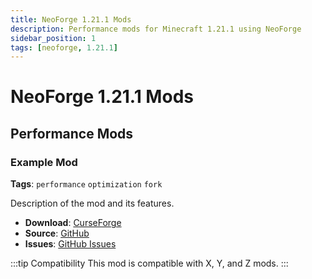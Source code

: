 ```yaml
---
title: NeoForge 1.21.1 Mods
description: Performance mods for Minecraft 1.21.1 using NeoForge
sidebar_position: 1
tags: [neoforge, 1.21.1]
---
```


# NeoForge 1.21.1 Mods

## Performance Mods

### Example Mod
**Tags**: `performance` `optimization` `fork`

Description of the mod and its features.

- **Download**: [CurseForge](https://www.curseforge.com)
- **Source**: [GitHub](https://github.com)
- **Issues**: [GitHub Issues](https://github.com/issues)

:::tip Compatibility
This mod is compatible with X, Y, and Z mods.
::: 
